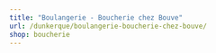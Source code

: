 ```yaml
---
title: "Boulangerie - Boucherie chez Bouve"
url: /dunkerque/boulangerie-boucherie-chez-bouve/
shop: boucherie
---
```

